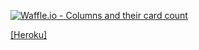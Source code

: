 [![Waffle.io - Columns and their card count](https://badge.waffle.io/FranciscoBarbaG/netflox.svg?columns=all)](https://waffle.io/FranciscoBarbaG/netflox)

[[Heroku]](https://netflox-barba.herokuapp.com/)